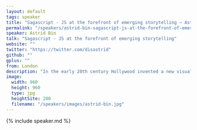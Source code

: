 ```yaml
---
layout: default
tags: speaker
title: "Sagascript - JS at the forefront of emerging storytelling – Astrid Bin"
permalink: "/speakers/astrid-bin-sagascript-js-at-the-forefront-of-emerging-storytelling.html"
speaker: Astrid Bin
talk: "Sagascript - JS at the forefront of emerging storytelling"
website: ""
twitter: "https://twitter.com/disastrid"
github: ""
gplus: ""
from: London
description: "In the early 20th century Hollywood invented a new visual language, and the way we think about and understand stories was changed forever. Today, a similar shift is happening - stories are becoming non-linear, rich in media and crossing over into the real world. From transmedia theatre to games and interactive narratives, the way we tell stories is changing, and JavaScript is emerging as an essential tool for storytellers.\n\nI will talk about how JavaScript is increasing the possibilities of interactive storytelling and media art experiences, such as enabling the manipulation of sound with libraries such as Buzz, and delivering transmedia narrative through mobile devices using PhoneGap and HTML5. You'll learn about how others are using JavaScript to re-imagine what a story an be and how it can be told, and how you can use it too."
image:
  width: 960
  height: 960
  type: jpg
  heightSite: 200
  filename: "/speakers/images/astrid-bin.jpg"
---
```


{% include speaker.md %}
